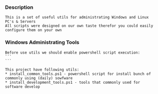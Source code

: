 ### Description
    This is a set of useful utils for administrating Windows and Linux PC's & Servers
    All scripts were designed on our own taste therefor you could easily configure them on your own
 
### Windows Administrating Tools
    Before use utils we should enable powershell script execution:
    ```
    ```

    This project have following utils:
    * install_common_tools.ps1 - powershell script for install bunch of commonly using (daily) sowfware
    * install_development_tools.ps1 - tools that commonly used for software develop